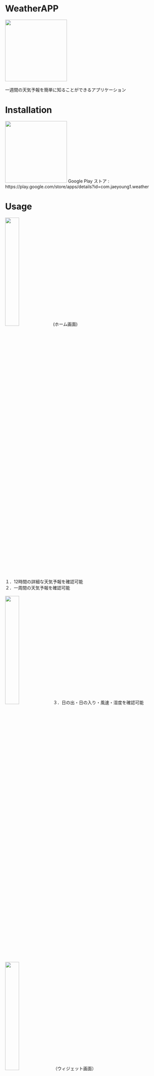 # WeatherAPP
<img src="https://user-images.githubusercontent.com/100995721/211795727-30717ccf-0450-47a2-94c5-c0f370b2788b.png"  width="200" height="200"><br/><br/> 
一週間の天気予報を簡単に知ることができるアプリケーション

# Installation
<img src="https://user-images.githubusercontent.com/100995721/211795450-e4900000-2fa3-43a7-820f-b42b30d98110.png"  width="200" height="200">
Google Play ストア : https://play.google.com/store/apps/details?id=com.jaeyoung1.weather

# Usage

<img src="https://user-images.githubusercontent.com/100995721/211796340-0e573f85-a5d1-4da3-805e-e8b3e4c50b1a.jpg"  width="30%" height="30%">
(ホーム画面)<br/> 
１．12時間の詳細な天気予報を確認可能<br/> 
２．一周間の天気予報を確認可能<br/> <br/> 
<img src="https://user-images.githubusercontent.com/100995721/211796321-eb42335c-f0c0-4b63-a9d5-802b52821547.jpg"  width="30%" height="30%">
３．日の出・日の入り・風速・湿度を確認可能<br/> <br/> 
<img src="https://user-images.githubusercontent.com/100995721/211796346-fe25ab15-11d9-45a7-a0fc-60c5cb20be54.jpg"  width="30%" height="30%">
（ウィジェット画面）<br/>
４．簡単な天気予報を確認可能<br/>
５．ウィジェットをクリック、WeatherAPPのホーム画面に移動　<br/><br/>

# Library
Retrofit<br/> <br/> 
Coroutines<br/> <br/> 
TedPermission<br/> <br/> 
Picasso<br/> <br/> 
Realm Database <br/>  <br/>
Lottie<br/> <br/>  <br/>
API : OpenWeatherMap [https://openweathermap.org/]
